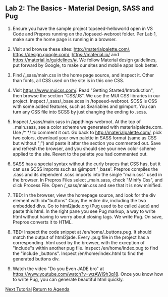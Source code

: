 ## Lab 2: The Basics - Material Design, SASS and Pug

1. Ensure you have the sample project topseed-helloworld open in VS Code and Prepros running on the /topseed-webroot folder. Per Lab 1, make sure the home page is running in a browser.

2. Visit and browse these sites: http://materialpalette.com/, https://design.google.com/, https://material.io/ and
https://material.io/guidelines/#. We follow Material design guidelines, put forward by Google, to make our sites and mobile apps look better. 

3. Find /_sass/main.css in the home page source, and inspect it. Other than fonts, all CSS used on the site is in this one CSS.

4. Visit https://www.muicss.com/. Read "Getting Started/Introduction", then browse the section "CSS/JS". We use the MUI CSS libraries in our project. Inspect /_sass/_base.scss in /topseed-webroot. SCSS is CSS with some added features, such as $variables and @import. You can turn any CSS file into SCSS by just changing the ending to .scss.

5. Inspect /_sass/main.sass in /appthings-webroot. At the top of _main.sass, see a color scheme we generated with materialpalette.com. Use /\* \*/ to comment it out. Go back to http://materialpalette.com/, pick two colors, download your own palette in SASS format (same as CSS but without ";") and paste it after the section you commented out. Save and refresh the browser, and you should see your new color scheme applied to the site. Revert to the palette you had commented out.

6. SASS has a special syntax without the curly braces that CSS has, but it can use SCSS imports such as @import '_base'. Prepros compiles the .sass and its dependent .scss imports into the single "main.css" used in the browser. In Prepros Files select _main.sass, check "Minify Css", and click Process File. Open /_sass/main.css and see that it is now minified.

7. TBD: In the browser, view the homepage source, and look for the div element with id="buttons" Copy the entire div, including the two embedded divs.
Go to html2jade.org (Pug used to be called Jade) and paste this html. In the right pane you see Pug markup, a way to write html without having to
worry about closing tags. We write Pug. On save, Prepros converts it to HTML.

8. TBD: Inspect the code snippet at /en/home/_buttons.pug. It should match the output of html2jade. Every .pug file in the project has a corresponding .html used by the browser, with the exception of "include"s within another pug file. Inspect /en/home/index.pug to find the "include _buttons". Inspect /en/home/index.html to find the generated buttons div.

9. Watch the video "Do you Even JADE bro" at https://www.youtube.com/watch?v=wzAWI9h3q18. Once you know how to write Pug, you can generate beautiful html quickly.

[Next Tutorial](./3-goLive/)
[Return to Agenda](./0-agenda/)